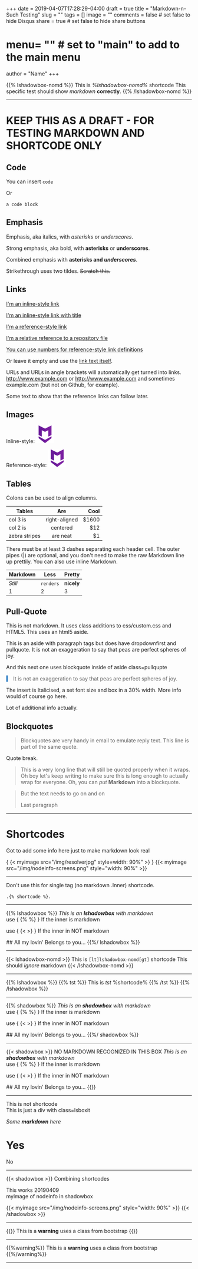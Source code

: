 +++
date = 2019-04-07T17:28:29-04:00
draft = true
title = "Markdown-n-Such Testing"
slug = ""
tags = []
image = ""
comments = false    # set false to hide Disqus
share = true        # set false to hide share buttons
# menu= ""          # set to "main" to add to the main menu
author = "Name"
+++

{{% lshadowbox-nomd %}}
This is _%lshadowbox-nomd%_ shortcode
This specific test should show _markdown_ **correctly**.
{{% /lshadowbox-nomd %}}

-------

# KEEP THIS AS A DRAFT - FOR TESTING MARKDOWN AND SHORTCODE ONLY

## Code
You can insert `code`

Or 
```
a code block
```

## Emphasis
Emphasis, aka italics, with *asterisks* or _underscores_.

Strong emphasis, aka bold, with **asterisks** or __underscores__.

Combined emphasis with **asterisks and _underscores_**.

Strikethrough uses two tildes. ~~Scratch this.~~

## Links
[I'm an inline-style link](https://www.google.com)

[I'm an inline-style link with title](https://www.google.com "Google's Homepage")

[I'm a reference-style link][Arbitrary case-insensitive reference text]

[I'm a relative reference to a repository file](../blob/master/LICENSE)

[You can use numbers for reference-style link definitions][1]

Or leave it empty and use the [link text itself].

URLs and URLs in angle brackets will automatically get turned into links. 
http://www.example.com or <http://www.example.com> and sometimes 
example.com (but not on Github, for example).

Some text to show that the reference links can follow later.

[arbitrary case-insensitive reference text]: https://www.mozilla.org
[1]: http://slashdot.org
[link text itself]: http://www.reddit.com

## Images
Inline-style: 
![alt text](https://github.com/adam-p/markdown-here/raw/master/src/common/images/icon48.png "Logo Title Text 1")

Reference-style: 
![alt text][logo]

[logo]: https://github.com/adam-p/markdown-here/raw/master/src/common/images/icon48.png "Logo Title Text 2"


## Tables
Colons can be used to align columns.

| Tables        | Are           | Cool  |
| ------------- |:-------------:| -----:|
| col 3 is      | right-aligned | $1600 |
| col 2 is      | centered      |   $12 |
| zebra stripes | are neat      |    $1 |

There must be at least 3 dashes separating each header cell.
The outer pipes (|) are optional, and you don't need to make the 
raw Markdown line up prettily. You can also use inline Markdown.

Markdown | Less | Pretty
--- | --- | ---
*Still* | `renders` | **nicely**
1 | 2 | 3

## Pull-Quote
This is not markdown. It uses class additions to css/custom.css and HTML5. This uses an html5 aside.

<aside class="pullquote dropfirst">
This is an aside with paragraph tags but does have dropdownfirst and pullquote.
It is not an exaggeration to say that peas are perfect spheres of joy.
</aside>

And this next one uses blockquote inside of aside class=pullqupte

<aside class="pullquote dropfirst">
<blockquote style="margin: 0; border-left:5px solid #428bca;">
It is not an exaggeration to say that peas are perfect spheres of joy.
</blockquote>
</aside>

The insert is Italicised, a set font size and box in a 30% width.
More info would of course go here.
<p>
Lot of additional info actually.


## Blockquotes


> Blockquotes are very handy in email to emulate reply text.
> This line is part of the same quote.

Quote break.

> This is a very long line that will still be quoted properly when it wraps. Oh boy let's keep writing to make sure this is long enough to actually wrap for everyone. Oh, you can *put* **Markdown** into a blockquote. 

<blockquote>
<p>But the text needs to go on and on</p>
<p>Last paragraph</p>
</blockquote>


-------

# Shortcodes


Got to add some info here just to make markdown look real

<!--more-->

{ {< myimage src="/img/resolverjpg" style=width: 90%" >} }
{{< myimage src="/img/nodeinfo-screens.png" style="width: 90%" >}}

---------


Don't use this for single tag (no markdown .Inner) shortcode.

```
.{% shortcode %}.
```

-----------

{{% lshadowbox  %}}
_This is an **lshadowbox** with markdown_
<br>
use { {% %} } If the inner is markdown
<p>
use { {< >} } If the inner in NOT markdown
<p>
## All my lovin'
Belongs to you...
{{%/ lshadowbox  %}}

------------

{{< lshadowbox-nomd >}}
This is `[lt]lshadowbox-nomd[gt]` shortcode
This should _ignore_ markdown
{{< /lshadowbox-nomd >}}

------------

{{% lshadowbox %}}
{{% tst %}}
This is _tst_ %shortcode% 
{{% /tst %}}
{{% /lshadowbox %}}

------

{{% shadowbox  %}}
_This is an **shadowbox** with markdown_
<br>
use { {% %} } If the inner is markdown
<p>
use { {< >} } If the inner in NOT markdown
<p>
## All my lovin'
Belongs to you...
{{%/ shadowbox  %}}

-------------------

{{< shadowbox  >}}
NO MARKDOWN RECOGNIZED IN THIS BOX
_This is an **shadowbox** with markdown_
<br>
use { {% %} } If the inner is markdown
<p>
use { {< >} } If the inner in NOT markdown
<p>
## All my lovin'
Belongs to you...
{{</ shadowbox  >}}

---------

<div class="lsboxit">
This is not shortcode<br>
This is just a div with class=lsboxit<br>

_Some **markdown** here_

# Yes

No 
</div>

------------

{{< shadowbox  >}}
Combining shortcodes<p>
This works 20190409<br>
myimage of nodeinfo in shadowbox
<p>
{{< myimage src="/img/nodeinfo-screens.png" style="width: 90%" >}}
{{< /shadowbox  >}}

------------

{{<warning>}}
This is a **warning**
uses a class from bootstrap
{{</warning>}}

-------------

{{%warning%}}
This is a **warning**
uses a class from bootstrap
{{%/warning%}}


<hr>



